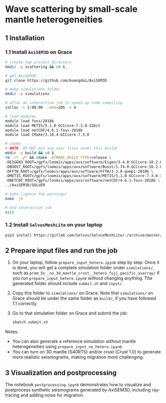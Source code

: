 # Wave scattering by small-scale mantle heterogeneities

## 1 Installation

### 1.1 Install `AxiSEM3D` on Grace

```bash
# create top project directory
mkdir -p scattering && cd $_

# get AxiSEM3D
git clone https://github.com/kuangdai/AxiSEM3D

# make simulations folder
mkdir -p simulations

# alloc an interactive job to speed up code compiling
salloc -t 2:00:00 --mem=20G -n 4

# load modules
module load foss/2018b
module load METIS/5.1.0-GCCcore-7.3.0-32bit
module load netCDF/4.6.1-foss-2018b
module load CMake/3.18.4-GCCcore-7.3.0

# cmake
# NOTE: DO NOT put any user files under this build/
mkdir -p build && cd $_
rm -rf ./* && cmake -DCMAKE_BUILD_TYPE=release \
-DEIGEN3_ROOT=/gpfs/loomis/apps/avx/software/Eigen/3.4.0-GCCcore-10.2.0/include \
-DBOOST_ROOT=/gpfs/loomis/apps/avx/software/Boost/1.74.0-GCCcore-10.2.0 \
-DFFTW_ROOT=/gpfs/loomis/apps/avx/software/FFTW/3.3.8-gompi-2018b \
-DMETIS_ROOT=/gpfs/loomis/apps/avx/software/METIS/5.1.0-GCCcore-7.3.0-32bi \
-DNETCDF_ROOT=/gpfs/loomis/apps/avx/software/netCDF/4.6.1-foss-2018b \
../AxiSEM3D/SOLVER

# make (ignore the warnings)
make -j4

# end interactive job
exit
```

### 1.2 Install `SalvusMeshLite` on your laptop
```bash
pip3 install https://gitlab.com/Salvus/SalvusMeshLite/-/archive/master/SalvusMeshLite-master.zip
```

## 2 Prepare input files and run the job
1. On your laptop, follow `prepare_input_hetero.ipynb` step by step. 
Once it is done, you will get a complete simulation folder under `simulations/`, 
such as `prem_5s__no_3d_mantle_crust__hetero_fuji_pacific_usarray/` if you run
`prepare_input_hetero.ipynb` without changing anything. 
The generated folder should include `submit.sh` and `input/`.

2. Copy this folder to `simulations/` on Grace. 
Note that `simulations/` on Grace should be under the same folder as `build/`, 
if you have followed 1.1 correctly.

3. Go to that simulation folder on Grace and submit the job:
    ```bash
    sbatch submit.sh
    ```
Notes: 
* You can also generate a reference simulation without mantle heterogeneities
using `prepare_input_no_hetero.ipynb`.
* You can turn on 3D mantle (S40RTS) and/or crust (Crust 1.0) to generate more 
realistic seismograms, making migration more challenging.


## 3 Visualization and postprocessing
The notebook `postprocessing.ipynb` demonstrates how to visualize and 
postprocess synthetic seismograms generated by AxiSEM3D, including ray-tracing
and adding noise for migration.

